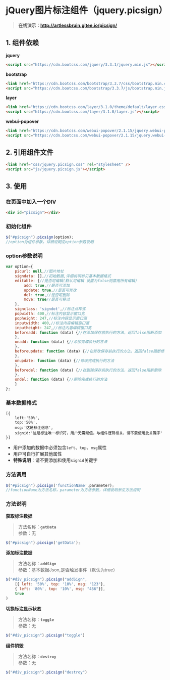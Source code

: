 # jQuery图片标注组件（jquery.picsign）


> **在线演示：http://artlessbruin.gitee.io/picsign/** 

## 1. 组件依赖
**jquery**
```html
<script src="https://cdn.bootcss.com/jquery/3.3.1/jquery.min.js"></script>
```
**bootstrap**
```html
<link href="https://cdn.bootcss.com/bootstrap/3.3.7/css/bootstrap.min.css" rel="stylesheet">
<script src="https://cdn.bootcss.com/bootstrap/3.3.7/js/bootstrap.min.js"></script>
```
**layer**
```html
<link href="https://cdn.bootcss.com/layer/3.1.0/theme/default/layer.css" rel="stylesheet">
<script src="https://cdn.bootcss.com/layer/3.1.0/layer.js"></script>
```
**webui-popover**
```html
<link href="https://cdn.bootcss.com/webui-popover/2.1.15/jquery.webui-popover.min.css" rel="stylesheet">
<script src="https://cdn.bootcss.com/webui-popover/2.1.15/jquery.webui-popover.min.js"></script>
```
## 2. 引用组件文件
```html
<link href="css/jquery.picsign.css" rel="stylesheet" />
<script src="js/jquery.picsign.js"></script>
```
## 3. 使用
### 在页面中加入一个DIV
```html
<div id="picsign"></div>
```
### 初始化组件
```javascript
$("#picsign").picsign(option);
//option为组件参数，详细说明见option参数说明
```
### option参数说明
```javascript
var option={
    picurl: null,//图片地址
    signdata: [],//初始数据,详细说明参见基本数据格式
    editable: {//是否可编辑(默认可编辑 设置为false则禁用所有编辑)
        add: true,//是否可添加
        update: true,//是否可修改
        del: true,//是否可删除
        move: true//是否可移动
    },
    signclass: 'signdot',//标注点样式
    popwidth: 400,//标注内容显示窗口宽
    popheight: 247,//标注内容显示窗口高
    inputwidth: 400,//标注内容编辑窗口宽
    inputheight: 247,//标注内容编辑窗口高
    beforeadd: function (data) {//在添加保存前执行的方法，返回false阻断添加
    },
    onadd: function (data) {//添加完成执行的方法
    },
    beforeupdate: function (data) {//在修改保存前执行的方法，返回false阻断修改
    },
    onupdate: function (data) {//修改完成执行的方法
    },
    beforedel: function (data) {//在删除保存前执行的方法，返回false阻断删除
    },
    ondel: function (data) {//删除完成执行的方法
    }
};
```
### 基本数据格式
```
[{
    left:'50%',
    top:'50%',
    msg:'这是标注信息',
    signid:'这是标注唯一标识符，用户无需赋值，与组件逻辑相关，请不要使用此关键字'
}]
```
- 用户添加的数据中必须包含`left`、`top`、`msg`属性
- 用户可自行扩展其他属性
- **特殊说明**：请不要添加和使用`signid`关键字

### 方法调用
```javascript
$("#picsign").picsign('functionName',parameter);
//functionName为方法名称，parameter为方法参数，详细说明参见方法说明
```
### 方法说明
**获取标注数据**
> 方法名称：**`getData`**   
> 参数：无

```javascript
$("#picsign").picsign('getData');
```
**添加标注数据**
> 方法名称：**`addSign`**   
> 参数：基本数据Json,是否触发事件（默认为true）

```javascript
$("#div_picsign").picsign("addSign",
    [{ left: '50%', top: '10%', msg: "123"},
    { left: '80%', top: '10%', msg: "456"}],
	true
)
```
**切换标注显示状态**
> 方法名称：**`toggle`**   
> 参数：无

```javascript
$("#div_picsign").picsign("toggle")
```
**组件销毁**
> 方法名称：**`destroy`**   
> 参数：无

```javascript
$("#div_picsign").picsign("destroy")
```